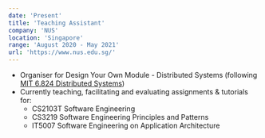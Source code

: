 ```yaml
---
date: 'Present'
title: 'Teaching Assistant'
company: 'NUS'
location: 'Singapore'
range: 'August 2020 - May 2021'
url: 'https://www.nus.edu.sg/'
---
```


- Organiser for Design Your Own Module - Distributed Systems (following [MIT 6.824 Distributed Systems](https://pdos.csail.mit.edu/6.824/index.html))
- Currently teaching, facilitating and evaluating assignments & tutorials for:
  - CS2103T Software Engineering
  - CS3219 Software Engineering Principles and Patterns
  - IT5007 Software Engineering on Application Architecture
